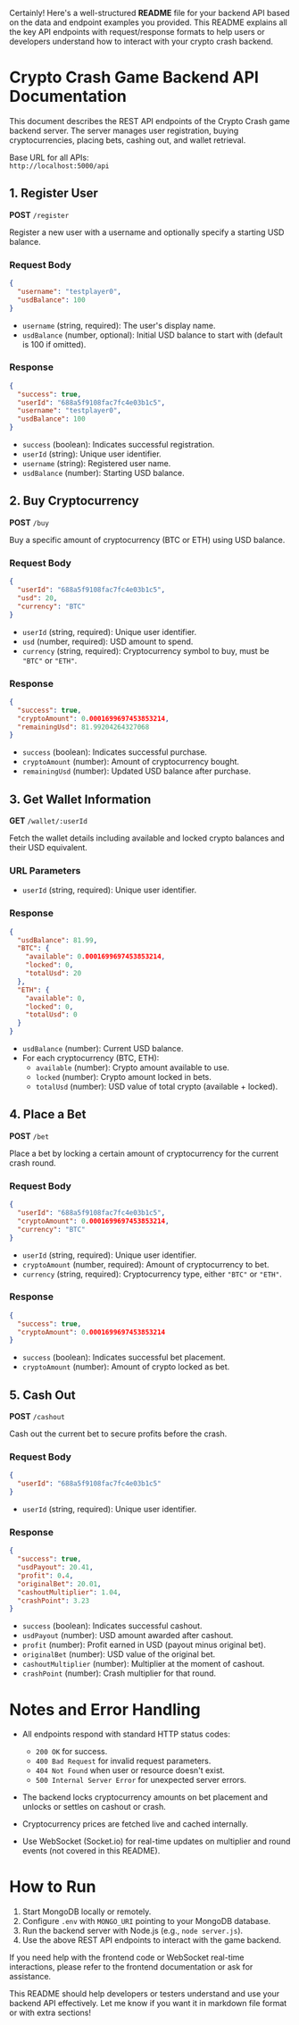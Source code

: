 Certainly! Here's a well-structured **README** file for your backend API based on the data and endpoint examples you provided. This README explains all the key API endpoints with request/response formats to help users or developers understand how to interact with your crypto crash backend.

# Crypto Crash Game Backend API Documentation

This document describes the REST API endpoints of the Crypto Crash game backend server. The server manages user registration, buying cryptocurrencies, placing bets, cashing out, and wallet retrieval.

Base URL for all APIs:  
`http://localhost:5000/api`

## 1. Register User

**POST** `/register`

Register a new user with a username and optionally specify a starting USD balance.

### Request Body

```json
{
  "username": "testplayer0",
  "usdBalance": 100
}
```

- `username` (string, required): The user's display name.
- `usdBalance` (number, optional): Initial USD balance to start with (default is 100 if omitted).

### Response

```json
{
  "success": true,
  "userId": "688a5f9108fac7fc4e03b1c5",
  "username": "testplayer0",
  "usdBalance": 100
}
```

- `success` (boolean): Indicates successful registration.
- `userId` (string): Unique user identifier.
- `username` (string): Registered user name.
- `usdBalance` (number): Starting USD balance.

## 2. Buy Cryptocurrency

**POST** `/buy`

Buy a specific amount of cryptocurrency (BTC or ETH) using USD balance.

### Request Body

```json
{
  "userId": "688a5f9108fac7fc4e03b1c5",
  "usd": 20,
  "currency": "BTC"
}
```

- `userId` (string, required): Unique user identifier.
- `usd` (number, required): USD amount to spend.
- `currency` (string, required): Cryptocurrency symbol to buy, must be `"BTC"` or `"ETH"`.

### Response

```json
{
  "success": true,
  "cryptoAmount": 0.0001699697453853214,
  "remainingUsd": 81.99204264327068
}
```

- `success` (boolean): Indicates successful purchase.
- `cryptoAmount` (number): Amount of cryptocurrency bought.
- `remainingUsd` (number): Updated USD balance after purchase.

## 3. Get Wallet Information

**GET** `/wallet/:userId`

Fetch the wallet details including available and locked crypto balances and their USD equivalent.

### URL Parameters

- `userId` (string, required): Unique user identifier.

### Response

```json
{
  "usdBalance": 81.99,
  "BTC": {
    "available": 0.0001699697453853214,
    "locked": 0,
    "totalUsd": 20
  },
  "ETH": {
    "available": 0,
    "locked": 0,
    "totalUsd": 0
  }
}
```

- `usdBalance` (number): Current USD balance.
- For each cryptocurrency (BTC, ETH):
  - `available` (number): Crypto amount available to use.
  - `locked` (number): Crypto amount locked in bets.
  - `totalUsd` (number): USD value of total crypto (available + locked).

## 4. Place a Bet

**POST** `/bet`

Place a bet by locking a certain amount of cryptocurrency for the current crash round.

### Request Body

```json
{
  "userId": "688a5f9108fac7fc4e03b1c5",
  "cryptoAmount": 0.0001699697453853214,
  "currency": "BTC"
}
```

- `userId` (string, required): Unique user identifier.
- `cryptoAmount` (number, required): Amount of cryptocurrency to bet.
- `currency` (string, required): Cryptocurrency type, either `"BTC"` or `"ETH"`.

### Response

```json
{
  "success": true,
  "cryptoAmount": 0.0001699697453853214
}
```

- `success` (boolean): Indicates successful bet placement.
- `cryptoAmount` (number): Amount of crypto locked as bet.

## 5. Cash Out

**POST** `/cashout`

Cash out the current bet to secure profits before the crash.

### Request Body

```json
{
  "userId": "688a5f9108fac7fc4e03b1c5"
}
```

- `userId` (string, required): Unique user identifier.

### Response

```json
{
  "success": true,
  "usdPayout": 20.41,
  "profit": 0.4,
  "originalBet": 20.01,
  "cashoutMultiplier": 1.04,
  "crashPoint": 3.23
}
```

- `success` (boolean): Indicates successful cashout.
- `usdPayout` (number): USD amount awarded after cashout.
- `profit` (number): Profit earned in USD (payout minus original bet).
- `originalBet` (number): USD value of the original bet.
- `cashoutMultiplier` (number): Multiplier at the moment of cashout.
- `crashPoint` (number): Crash multiplier for that round.

# Notes and Error Handling

- All endpoints respond with standard HTTP status codes:
  - `200 OK` for success.
  - `400 Bad Request` for invalid request parameters.
  - `404 Not Found` when user or resource doesn't exist.
  - `500 Internal Server Error` for unexpected server errors.

- The backend locks cryptocurrency amounts on bet placement and unlocks or settles on cashout or crash.

- Cryptocurrency prices are fetched live and cached internally.

- Use WebSocket (Socket.io) for real-time updates on multiplier and round events (not covered in this README).

# How to Run

1. Start MongoDB locally or remotely.
2. Configure `.env` with `MONGO_URI` pointing to your MongoDB database.
3. Run the backend server with Node.js (e.g., `node server.js`).
4. Use the above REST API endpoints to interact with the game backend.

If you need help with the frontend code or WebSocket real-time interactions, please refer to the frontend documentation or ask for assistance.

This README should help developers or testers understand and use your backend API effectively. Let me know if you want it in markdown file format or with extra sections!
